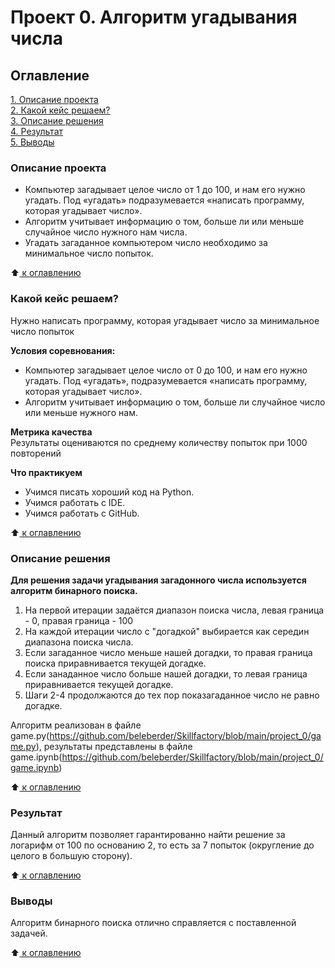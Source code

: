 # Проект 0. Алгоритм угадывания числа

## Оглавление  
[1. Описание проекта](README.md#описание-проекта)  
[2. Какой кейс решаем?](README.md#какой-кейс-решаем)    
[3. Описание решения](README.md#описание-решения)  
[4. Результат](README.md#результат)    
[5. Выводы](README.md#Выводы) 

### Описание проекта
* Компьютер загадывает целое число от 1 до 100, и нам его нужно угадать. Под «угадать» подразумевается «написать программу, которая угадывает число».
* Алгоритм учитывает информацию о том, больше ли или меньше случайное число нужного нам числа.
* Угадать загаданное компьютером число необходимо за минимальное число попыток.

:arrow_up:[ к оглавлению](README.md#оглавление)

### Какой кейс решаем?
Нужно написать программу, которая угадывает число за минимальное число попыток

**Условия соревнования:**  
- Компьютер загадывает целое число от 0 до 100, и нам его нужно угадать. Под «угадать», подразумевается «написать программу, которая угадывает число».
- Алгоритм учитывает информацию о том, больше ли случайное число или меньше нужного нам.

**Метрика качества**     
Результаты оцениваются по среднему количеству попыток при 1000 повторений

**Что практикуем**     
* Учимся писать хороший код на Python.
* Учимся работать с IDE.
* Учимся работать с GitHub.

:arrow_up:[ к оглавлению](README.md#оглавление)

### Описание решения

**Для решения задачи угадывания загадонного числа используется алгоритм бинарного поиска.**
1) На первой итерации задаётся диапазон поиска числа, левая граница - 0, правая граница - 100
2) На каждой итерации число с "догадкой" выбирается как середин диапазона поиска числа.
3) Если загаданное число меньше нашей догадки, то правая граница поиска приравнивается текущей догадке.
4) Если занаданное число больше нашей догадки, то левая граница приравнивается текущей догадке.
5) Шаги 2-4 продолжаются до тех пор показагаданное число не равно догадке.

Алгоритм реализован в файле game.py(https://github.com/beleberder/Skillfactory/blob/main/project_0/game.py), результаты представлены в файле game.ipynb(https://github.com/beleberder/Skillfactory/blob/main/project_0/game.ipynb)

:arrow_up:[ к оглавлению](README.md#оглавление)

### Результат

Данный алгоритм позволяет гарантированно найти решение за логарифм от 100 по основанию 2, то есть за 7 попыток (округление до целого в большую сторону).

:arrow_up:[ к оглавлению](README.md#оглавление)

### Выводы

Алгоритм бинарного поиска отлично справляется с поставленной задачей.

:arrow_up:[ к оглавлению](README.md#оглавление)
